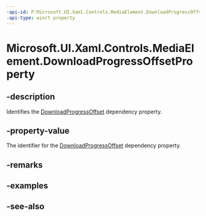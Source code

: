 ```yaml
---
-api-id: P:Microsoft.UI.Xaml.Controls.MediaElement.DownloadProgressOffsetProperty
-api-type: winrt property
---
```


<!-- Property syntax
public Windows.UI.Xaml.DependencyProperty DownloadProgressOffsetProperty { get; }
-->

# Microsoft.UI.Xaml.Controls.MediaElement.DownloadProgressOffsetProperty

## -description
Identifies the [DownloadProgressOffset](mediaelement_downloadprogressoffset.md) dependency property.

## -property-value
The identifier for the [DownloadProgressOffset](mediaelement_downloadprogressoffset.md) dependency property.

## -remarks

## -examples

## -see-also
